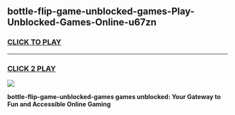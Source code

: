 
## bottle-flip-game-unblocked-games-Play-Unblocked-Games-Online-u67zn
<h3>
<a href="https://premium76.site?title=bottle-flip-game-unblocked-games&ref=25A">CLICK TO PLAY</a></h3>
<hr>

<h3>
<a href="https://premium76.site?title=bottle-flip-game-unblocked-games&ref=25A">CLICK 2 PLAY</a>
  
</h3>

<a href="https://premium76.site?title=bottle-flip-game-unblocked-games&ref=25A"><img src="https://clearcache.store/games.png"></a>


**bottle-flip-game-unblocked-games games unblocked: Your Gateway to Fun and Accessible Online Gaming**
